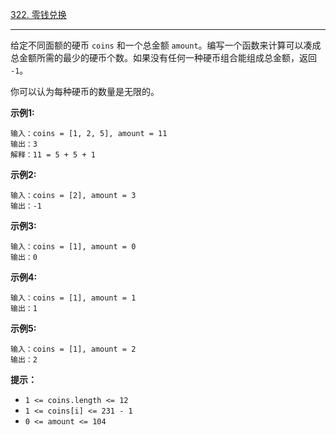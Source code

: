 [322. 零钱兑换](https://leetcode-cn.com/problems/coin-change/)

-----

给定不同面额的硬币 `coins` 和一个总金额 `amount`。编写一个函数来计算可以凑成总金额所需的最少的硬币个数。如果没有任何一种硬币组合能组成总金额，返回 `-1`。

你可以认为每种硬币的数量是无限的。

**示例1:**

```
输入：coins = [1, 2, 5], amount = 11
输出：3 
解释：11 = 5 + 5 + 1
```

**示例2:**

```
输入：coins = [2], amount = 3
输出：-1
```

**示例3:**

```
输入：coins = [1], amount = 0
输出：0
```

**示例4:**

```
输入：coins = [1], amount = 1
输出：1
```

**示例5:**

```plain
输入：coins = [1], amount = 2
输出：2
```


**提示：**

- `1 <= coins.length <= 12`
- `1 <= coins[i] <= 231 - 1`
- `0 <= amount <= 104`